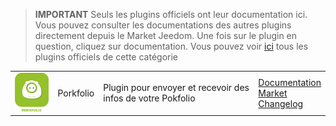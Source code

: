 
>**IMPORTANT**
>Seuls les plugins officiels ont leur documentation ici. Vous pouvez consulter les documentations des autres plugins directement depuis le Market Jeedom. Une fois sur le plugin en question, cliquez sur documentation.
>Vous pouvez voir [ici](https://market.jeedom.com/index.php?v=d&p=market&type=plugin&categorie=finance) tous les plugins officiels de cette catégorie


| | | | |
|--- | --- | --- | ---|
|<img src="porkfolio/porkfolio_icon.png" class="pluginLogo" width="100" />|Porkfolio|Plugin pour envoyer et recevoir des infos de votre Pokfolio|[Documentation](porkfolio/index)<br/>[Market](https://market.jeedom.com/index.php?v=d&p=market_display&id=1503)<br/>[Changelog](porkfolio/changelog)|
